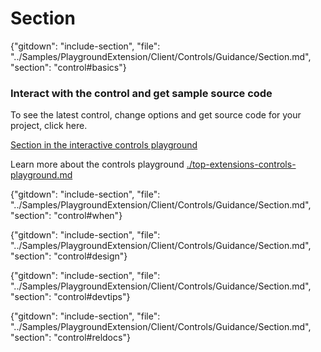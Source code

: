 ﻿# Section

{"gitdown": "include-section", "file": "../Samples/PlaygroundExtension/Client/Controls/Guidance/Section.md", "section": "control#basics"}

<!-- TODO get an IMAGE to embed here -->

### Interact with the control and get sample source code
To see the latest control, change options and get source code for your project, click here.

<a href="https://ms.portal.azure.com/?Microsoft_Azure_Playground=true#blade/Microsoft_Azure_Playground/ControlsIndexBlade/SectionPlayground" target="_blank">Section in the interactive controls playground</a>

Learn more about the controls playground [./top-extensions-controls-playground.md](./top-extensions-controls-playground.md)


<!-- TODO get an SAMPLE CODE to embed here -->

{"gitdown": "include-section", "file": "../Samples/PlaygroundExtension/Client/Controls/Guidance/Section.md", "section": "control#when"}

{"gitdown": "include-section", "file": "../Samples/PlaygroundExtension/Client/Controls/Guidance/Section.md", "section": "control#design"}

{"gitdown": "include-section", "file": "../Samples/PlaygroundExtension/Client/Controls/Guidance/Section.md", "section": "control#devtips"}

{"gitdown": "include-section", "file": "../Samples/PlaygroundExtension/Client/Controls/Guidance/Section.md", "section": "control#reldocs"}
